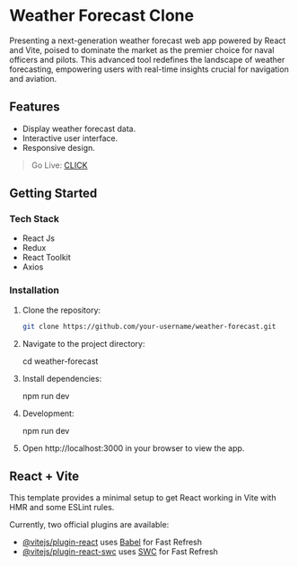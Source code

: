 # Weather Forecast Clone

Presenting a next-generation weather forecast web app powered by React and Vite, poised to dominate the market as the premier choice for naval officers and pilots. This advanced tool redefines the landscape of weather forecasting, empowering users with real-time insights crucial for navigation and aviation.

## Features

- Display weather forecast data.
- Interactive user interface.
- Responsive design.
  

> Go Live:  [CLICK](https://weather-ui-react.onrender.com/)
  


## Getting Started

### Tech Stack 

- React Js
- Redux
- React Toolkit
- Axios

### Installation

1. Clone the repository:

   ```bash
   git clone https://github.com/your-username/weather-forecast.git


2. Navigate to the project directory:   

   cd weather-forecast


3. Install dependencies:

   npm run dev


4. Development:

   npm run dev

 
5. Open http://localhost:3000 in your browser to view the app.











## React + Vite

This template provides a minimal setup to get React working in Vite with HMR and some ESLint rules.

Currently, two official plugins are available:

- [@vitejs/plugin-react](https://github.com/vitejs/vite-plugin-react/blob/main/packages/plugin-react/README.md) uses [Babel](https://babeljs.io/) for Fast Refresh
- [@vitejs/plugin-react-swc](https://github.com/vitejs/vite-plugin-react-swc) uses [SWC](https://swc.rs/) for Fast Refresh

